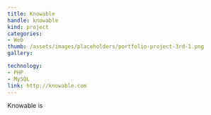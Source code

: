 ```yaml
---
title: Knowable
handle: knowable
kind: project
categories:
- Web
thumb: /assets/images/placeholders/portfolio-project-3rd-1.png
gallery:

technology:
- PHP
- MySQL
link: http://knowable.com
---
```


Knowable is
